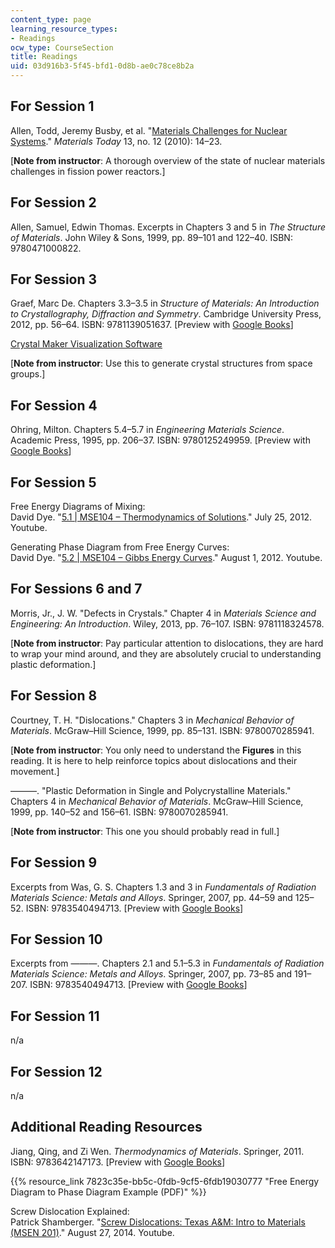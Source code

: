```yaml
---
content_type: page
learning_resource_types:
- Readings
ocw_type: CourseSection
title: Readings
uid: 03d916b3-5f45-bfd1-0d8b-ae0c78ce8b2a
---
```


For Session 1
-------------

Allen, Todd, Jeremy Busby, et al. "[Materials Challenges for Nuclear Systems](http://dx.doi.org/10.1016/S1369-7021(10)70220-0)." _Materials Today_ 13, no. 12 (2010): 14–23.

\[**Note from instructor**: A thorough overview of the state of nuclear materials challenges in fission power reactors.\]

For Session 2
-------------

Allen, Samuel, Edwin Thomas. Excerpts in Chapters 3 and 5 in _The Structure of Materials_. John Wiley & Sons, 1999, pp. 89–101 and 122–40. ISBN: 9780471000822.

For Session 3
-------------

Graef, Marc De. Chapters 3.3–3.5 in _Structure of Materials: An Introduction to Crystallography, Diffraction and Symmetry_. Cambridge University Press, 2012, pp. 56–64. ISBN: 9781139051637. \[Preview with [Google Books](http://books.google.com/books?id=NMUgAwAAQBAJ&pg=PA56#v=onepage)\]

[Crystal Maker Visualization Software](http://crystalmaker.com/)

\[**Note from instructor**: Use this to generate crystal structures from space groups.\]

For Session 4
-------------

Ohring, Milton. Chapters 5.4–5.7 in _Engineering Materials Science_. Academic Press, 1995, pp. 206–37. ISBN: 9780125249959. \[Preview with [Google Books](http://books.google.com/books?id=G36o9PM8aLIC&pg=PA209#v=onepage)\]

For Session 5
-------------

Free Energy Diagrams of Mixing:  
David Dye. "[5.1 | MSE104 – Thermodynamics of Solutions](https://www.youtube.com/watch?v=SL1qwsQMp_8)." July 25, 2012. Youtube.

Generating Phase Diagram from Free Energy Curves:  
David Dye. "[5.2 | MSE104 – Gibbs Energy Curves](https://www.youtube.com/watch?v=WgWDN0K79LU)." August 1, 2012. Youtube.

For Sessions 6 and 7
--------------------

Morris, Jr., J. W. "Defects in Crystals." Chapter 4 in _Materials Science and Engineering: An Introduction_. Wiley, 2013, pp. 76–107. ISBN: 9781118324578.

\[**Note from instructor**: Pay particular attention to dislocations, they are hard to wrap your mind around, and they are absolutely crucial to understanding plastic deformation.\]

For Session 8
-------------

Courtney, T. H. "Dislocations." Chapters 3 in _Mechanical Behavior of Materials_. McGraw–Hill Science, 1999, pp. 85–131. ISBN: 9780070285941.

\[**Note from instructor**: You only need to understand the **Figures** in this reading. It is here to help reinforce topics about dislocations and their movement.\]

———. "Plastic Deformation in Single and Polycrystalline Materials." Chapters 4 in _Mechanical Behavior of Materials_. McGraw–Hill Science, 1999, pp. 140–52 and 156–61. ISBN: 9780070285941.

\[**Note from instructor**: This one you should probably read in full.\]

For Session 9
-------------

Excerpts from Was, G. S. Chapters 1.3 and 3 in _Fundamentals of Radiation Materials Science: Metals and Alloys_. Springer, 2007, pp. 44–59 and 125–52. ISBN: 9783540494713. \[Preview with [Google Books](http://books.google.com/books?id=0N06swAJI0AC&pg=PA44#v=onepage)\]

For Session 10
--------------

Excerpts from ———. Chapters 2.1 and 5.1–5.3 in _Fundamentals of Radiation Materials Science: Metals and Alloys_. Springer, 2007, pp. 73–85 and 191–207. ISBN: 9783540494713. \[Preview with [Google Books](http://books.google.com/books?id=0N06swAJI0AC&pg=PA73#v=onepage)\]

For Session 11
--------------

n/a

For Session 12
--------------

n/a

Additional Reading Resources
----------------------------

Jiang, Qing, and Zi Wen. _Thermodynamics of Materials_. Springer, 2011. ISBN: 9783642147173. \[Preview with [Google Books](http://books.google.com/books?id=3TfJOP2kd6YC&printsec=frontcover)\]

{{% resource_link 7823c35e-bb5c-0fdb-9cf5-6fdb19030777 "Free Energy Diagram to Phase Diagram Example (PDF)" %}}

Screw Dislocation Explained:  
Patrick Shamberger. "[Screw Dislocations: Texas A&M: Intro to Materials (MSEN 201)](https://www.youtube.com/watch?v=TxJOP3hA6To)." August 27, 2014. Youtube.